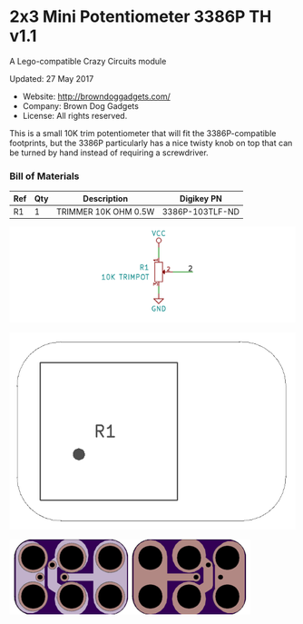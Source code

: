 <!--- start title --->
# 2x3 Mini Potentiometer 3386P TH v1.1
A Lego-compatible Crazy Circuits module

Updated: 27 May 2017
- Website: http://browndoggadgets.com/
- Company: Brown Dog Gadgets
- License: All rights reserved.

<!--- end title --->

This is a small 10K trim potentiometer that will fit the 3386P-compatible footprints, but the 3386P particularly has a nice twisty knob on top that can be turned by hand instead of requiring a screwdriver.

<!--- bom start --->
### Bill of Materials

|Ref|Qty|Description|Digikey PN|
|---|---|-----------|------|
|R1|1|TRIMMER 10K OHM 0.5W|3386P-103TLF-ND|


<!--- bom end --->
![Schematic](schematic.png)

![Assembly Diagram](assembly.png)

![Gerber Preview](preview.png)

